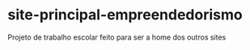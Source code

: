 # site-principal-empreendedorismo
Projeto de trabalho escolar feito para ser a home dos outros sites
